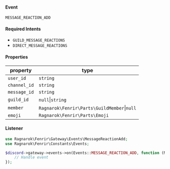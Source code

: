 #### Event
`MESSAGE_REACTION_ADD`

#### Required Intents
- `GUILD_MESSAGE_REACTIONS`
- `DIRECT_MESSAGE_REACTIONS`

#### Properties
|property|type|
|--------|----|
|`user_id`|`string`|
|`channel_id`|`string`|
|`message_id`|`string`|
|`guild_id`|`null`&#124;`string`|
|`member`|`Ragnarok\Fenrir\Parts\GuildMember`&#124;`null`|
|`emoji`|`Ragnarok\Fenrir\Parts\Emoji`|

#### Listener
```php
use Ragnarok\Fenrir\Gateway\Events\MessageReactionAdd;
use Ragnarok\Fenrir\Constants\Events;

$discord->gateway->events->on(Events::MESSAGE_REACTION_ADD, function (MessageReactionAdd $event) {
    // Handle event
});
```
